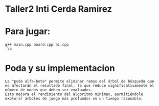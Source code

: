 # Taller2 Inti Cerda Ramirez
# Para jugar: 
    g++ main.cpp board.cpp ai.cpp
    .\a


#  Poda y su implementacion
    La "poda alfa-beta" permite eliminar ramas del árbol de búsqueda que no afectarán el resultado final, lo que reduce significativamente el número de nodos que deben ser evaluados. 
    Esto mejora el rendimiento del algoritmo minimax, permitiéndole explorar árboles de juego más profundos en un tiempo razonable.
    

